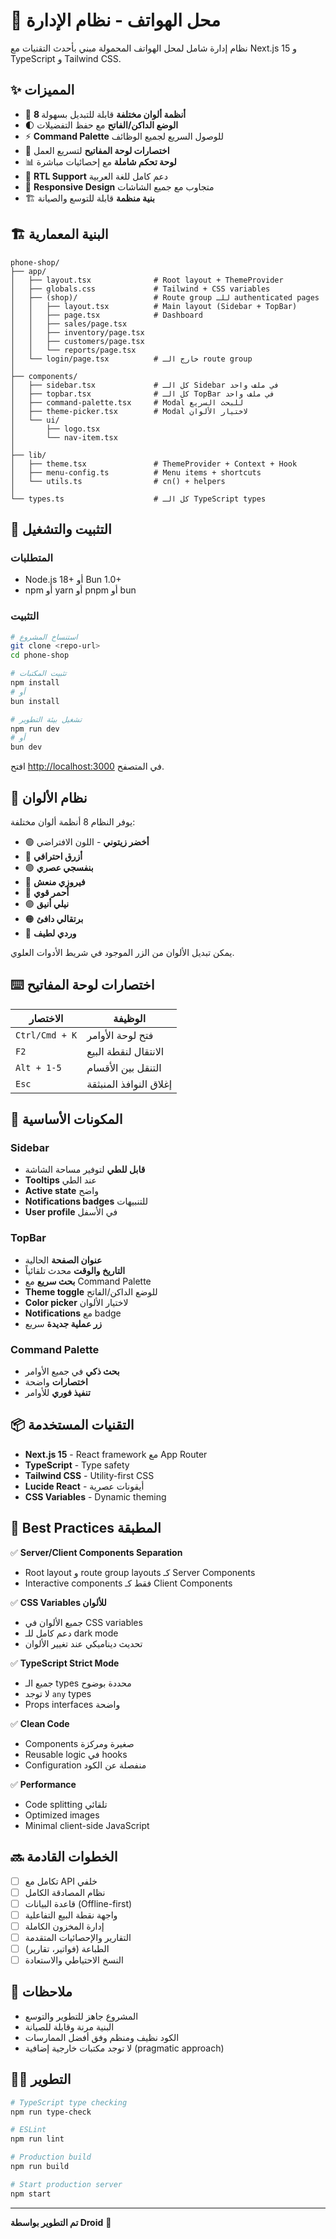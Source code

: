 # 📱 محل الهواتف - نظام الإدارة

نظام إدارة شامل لمحل الهواتف المحمولة مبني بأحدث التقنيات مع Next.js 15 و TypeScript و Tailwind CSS.

## ✨ المميزات

- 🎨 **8 أنظمة ألوان مختلفة** قابلة للتبديل بسهولة
- 🌓 **الوضع الداكن/الفاتح** مع حفظ التفضيلات
- ⚡ **Command Palette** للوصول السريع لجميع الوظائف
- 🎯 **اختصارات لوحة المفاتيح** لتسريع العمل
- 📊 **لوحة تحكم شاملة** مع إحصائيات مباشرة
- 🔄 **RTL Support** دعم كامل للغة العربية
- 📱 **Responsive Design** متجاوب مع جميع الشاشات
- 🏗️ **بنية منظمة** قابلة للتوسع والصيانة

## 🏗️ البنية المعمارية

```
phone-shop/
├── app/
│   ├── layout.tsx              # Root layout + ThemeProvider
│   ├── globals.css             # Tailwind + CSS variables
│   ├── (shop)/                 # Route group للـ authenticated pages
│   │   ├── layout.tsx          # Main layout (Sidebar + TopBar)
│   │   ├── page.tsx            # Dashboard
│   │   ├── sales/page.tsx
│   │   ├── inventory/page.tsx
│   │   ├── customers/page.tsx
│   │   └── reports/page.tsx
│   └── login/page.tsx          # خارج الـ route group
│
├── components/
│   ├── sidebar.tsx             # كل الـ Sidebar في ملف واحد
│   ├── topbar.tsx              # كل الـ TopBar في ملف واحد
│   ├── command-palette.tsx     # Modal للبحث السريع
│   ├── theme-picker.tsx        # Modal لاختيار الألوان
│   └── ui/
│       ├── logo.tsx
│       └── nav-item.tsx
│
├── lib/
│   ├── theme.tsx               # ThemeProvider + Context + Hook
│   ├── menu-config.ts          # Menu items + shortcuts
│   └── utils.ts                # cn() + helpers
│
└── types.ts                    # كل الـ TypeScript types
```

## 🚀 التثبيت والتشغيل

### المتطلبات

- Node.js 18+ أو Bun 1.0+
- npm أو yarn أو pnpm أو bun

### التثبيت

```bash
# استنساخ المشروع
git clone <repo-url>
cd phone-shop

# تثبيت المكتبات
npm install
# أو
bun install

# تشغيل بيئة التطوير
npm run dev
# أو
bun dev
```

افتح [http://localhost:3000](http://localhost:3000) في المتصفح.

## 🎨 نظام الألوان

يوفر النظام 8 أنظمة ألوان مختلفة:

- 🟢 **أخضر زيتوني** - اللون الافتراضي
- 🔵 **أزرق احترافي**
- 🟣 **بنفسجي عصري**
- 🩵 **فيروزي منعش**
- 🔴 **أحمر قوي**
- 🟣 **نيلي أنيق**
- 🟠 **برتقالي دافئ**
- 🩷 **وردي لطيف**

يمكن تبديل الألوان من الزر الموجود في شريط الأدوات العلوي.

## ⌨️ اختصارات لوحة المفاتيح

| الاختصار | الوظيفة |
|----------|----------|
| `Ctrl/Cmd + K` | فتح لوحة الأوامر |
| `F2` | الانتقال لنقطة البيع |
| `Alt + 1-5` | التنقل بين الأقسام |
| `Esc` | إغلاق النوافذ المنبثقة |

## 🧩 المكونات الأساسية

### Sidebar
- **قابل للطي** لتوفير مساحة الشاشة
- **Tooltips** عند الطي
- **Active state** واضح
- **Notifications badges** للتنبيهات
- **User profile** في الأسفل

### TopBar
- **عنوان الصفحة** الحالية
- **التاريخ والوقت** محدث تلقائياً
- **بحث سريع** مع Command Palette
- **Theme toggle** للوضع الداكن/الفاتح
- **Color picker** لاختيار الألوان
- **Notifications** مع badge
- **زر عملية جديدة** سريع

### Command Palette
- **بحث ذكي** في جميع الأوامر
- **اختصارات** واضحة
- **تنفيذ فوري** للأوامر

## 📦 التقنيات المستخدمة

- **Next.js 15** - React framework مع App Router
- **TypeScript** - Type safety
- **Tailwind CSS** - Utility-first CSS
- **Lucide React** - أيقونات عصرية
- **CSS Variables** - Dynamic theming

## 🎯 Best Practices المطبقة

✅ **Server/Client Components Separation**
- Root layout و route group layouts كـ Server Components
- Interactive components فقط كـ Client Components

✅ **CSS Variables للألوان**
- جميع الألوان في CSS variables
- دعم كامل للـ dark mode
- تحديث ديناميكي عند تغيير الألوان

✅ **TypeScript Strict Mode**
- جميع الـ types محددة بوضوح
- لا توجد `any` types
- Props interfaces واضحة

✅ **Clean Code**
- Components صغيرة ومركزة
- Reusable logic في hooks
- Configuration منفصلة عن الكود

✅ **Performance**
- Code splitting تلقائي
- Optimized images
- Minimal client-side JavaScript

## 🔜 الخطوات القادمة

- [ ] تكامل مع API خلفي
- [ ] نظام المصادقة الكامل
- [ ] قاعدة البيانات (Offline-first)
- [ ] واجهة نقطة البيع التفاعلية
- [ ] إدارة المخزون الكاملة
- [ ] التقارير والإحصائيات المتقدمة
- [ ] الطباعة (فواتير، تقارير)
- [ ] النسخ الاحتياطي والاستعادة

## 📝 ملاحظات

- المشروع جاهز للتطوير والتوسع
- البنية مرنة وقابلة للصيانة
- الكود نظيف ومنظم وفق أفضل الممارسات
- لا توجد مكتبات خارجية إضافية (pragmatic approach)

## 👨‍💻 التطوير

```bash
# TypeScript type checking
npm run type-check

# ESLint
npm run lint

# Production build
npm run build

# Start production server
npm start
```

---

**تم التطوير بواسطة Droid** 🤖
